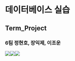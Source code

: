 # 데이터베이스 실습
## Term_Project
### 6팀 정현호, 장익제, 이조운



<img src="https://img.shields.io/badge/PHP-435EBE?style=for-the-badge&logo=PHP&logoColor=white"><img src="https://img.shields.io/badge/Oracle-000000?style=for-the-badge&logo=Oracle&logoColor=white"><img src="https://img.shields.io/badge/JavaScript-000000?style=for-the-badge&logo=JavaScript&logoColor=white">
